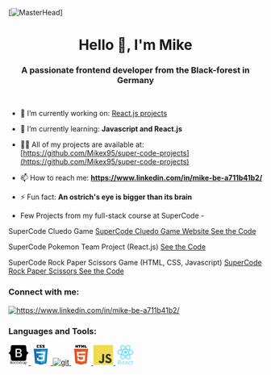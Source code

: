 [![MasterHead](https://1.bp.blogspot.com/-7A4WynwLsM...)]
<h1 align="center">Hello 👋, I'm Mike</h1>
<h3 align="center">A passionate frontend developer from the Black-forest in Germany</h3>
<img align="right“ alt="Coding“ width="400“ src="https://i.pinimg.com/originals/e4/26/70/e426702edf874b181aced1e2fa5c6cde.gif“>

- 🔭 I’m currently working on: [React.js projects](https://github.com/Mikex95/pokemon-app)

- 🌱 I’m currently learning: **Javascript and React.js**

- 👨‍💻 All of my projects are available at: [https://github.com/Mikex95/super-code-projects](https://github.com/Mikex95/super-code-projects)

- 📫 How to reach me: **https://www.linkedin.com/in/mike-be-a711b41b2/**

- ⚡ Fun fact: **An ostrich's eye is bigger than its brain**

- Few Projects from my full-stack course at SuperCode -

SuperCode Cluedo Game
<a href="mikex95.github.io/supercode-cluedo-game/"> SuperCode Cluedo Game Website </a>
<a href="https://github.com/Mikex95/supercode-cluedo-game"> See the Code </a>

SuperCode Pokemon Team Project (React.js)
<a href="https://github.com/Mikex95/pokemon-app"> See the Code </a>

SuperCode Rock Paper Scissors Game (HTML, CSS, Javascript) 
<a href="https://mikex95.github.io/rock-paper-scissors-game/"> SuperCode Rock Paper Scissors </a>
<a href="https://github.com/Mikex95/rock-paper-scissors-game"> See the Code </a>


<h3 align="left">Connect with me:</h3>
<p align="left">
<a href="https://linkedin.com/in/https://www.linkedin.com/in/mike-be-a711b41b2/" target="blank"><img align="center" src="https://raw.githubusercontent.com/rahuldkjain/github-profile-readme-generator/master/src/images/icons/Social/linked-in-alt.svg" alt="https://www.linkedin.com/in/mike-be-a711b41b2/" height="30" width="40" /></a>
</p>

<h3 align="left">Languages and Tools:</h3>
<p align="left"> <a href="https://getbootstrap.com" target="_blank" rel="noreferrer"> <img src="https://raw.githubusercontent.com/devicons/devicon/master/icons/bootstrap/bootstrap-plain-wordmark.svg" alt="bootstrap" width="40" height="40"/> </a> <a href="https://www.w3schools.com/css/" target="_blank" rel="noreferrer"> <img src="https://raw.githubusercontent.com/devicons/devicon/master/icons/css3/css3-original-wordmark.svg" alt="css3" width="40" height="40"/> </a> <a href="https://git-scm.com/" target="_blank" rel="noreferrer"> <img src="https://www.vectorlogo.zone/logos/git-scm/git-scm-icon.svg" alt="git" width="40" height="40"/> </a> <a href="https://www.w3.org/html/" target="_blank" rel="noreferrer"> <img src="https://raw.githubusercontent.com/devicons/devicon/master/icons/html5/html5-original-wordmark.svg" alt="html5" width="40" height="40"/> </a> <a href="https://developer.mozilla.org/en-US/docs/Web/JavaScript" target="_blank" rel="noreferrer"> <img src="https://raw.githubusercontent.com/devicons/devicon/master/icons/javascript/javascript-original.svg" alt="javascript" width="40" height="40"/> </a> <a href="https://reactjs.org/" target="_blank" rel="noreferrer"> <img src="https://raw.githubusercontent.com/devicons/devicon/master/icons/react/react-original-wordmark.svg" alt="react" width="40" height="40"/> </a> </p>

